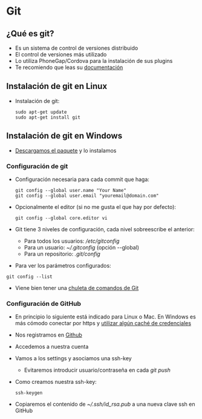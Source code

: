 # Git

## ¿Qué es git?
- Es un sistema de control de versiones distribuido
- El control de versiones más utilizado
- Lo utiliza PhoneGap/Cordova para la instalación de sus plugins
- Te recomiendo que leas su [documentación](https://git-scm.com/book/es/v1)

## Instalación de git en Linux

* Instalación de git:

  ```
  sudo apt-get update
  sudo apt-get install git
  ```


## Instalación de git en Windows

- [Descargamos el paquete](https://git-scm.com/download/win) y lo instalamos


### Configuración de git

* Configuración necesaria para cada commit que haga:

  ```
  git config --global user.name "Your Name"
  git config --global user.email "youremail@domain.com"
  ```

* Opcionalmente el editor \(si no me gusta el que hay por defecto\):

  ```
  git config --global core.editor vi
  ```

* Git tiene 3 niveles de configuración, cada nivel sobreescribe el anterior:

  * Para todos los usuarios: _/etc/gitconfig_
  * Para un usuario: _~/.gitconfig_  \(opción --global\)
  * Para un repositorio: _.git/config_ 

* Para ver los parámetros configurados:

```
git config --list
```

* Viene bien tener una [chuleta de comandos de Git](https://services.github.com/kit/downloads/github-git-cheat-sheet.pdf)

### Configuración de GitHub
* En principio lo siguiente está indicado para Linux o Mac. En Windows es más cómodo conectar por https y [utilizar algún caché de credenciales](https://help.github.com/articles/caching-your-github-password-in-git/#platform-windows)
* Nos registramos en [Github](https://github.com/) 
* Accedemos a nuestra cuenta
* Vamos a los settings y asociamos una ssh-key

  * Evitaremos introducir usuario/contraseña en cada _git push_

* Como creamos nuestra ssh-key:

  ```
  ssh-keygen
  ```

* Copiaremos el contenido de _~/.ssh/id\_rsa.pub_ a una nueva clave ssh en GitHub

